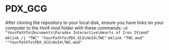 # PDX_GCG

After cloning the repository to your local disk, ensure you have links on your computer to the HoI4 mod folder with these commands:
`cd "YourPathTo\Documents\Paradox Interactive\Hearts of Iron IV\mod"`
`mklink /j "TWC" "YourPathTo\PDX_GCG\HoI4\TWC"`
`mklink "TWC.mod" ""YourPathTo\PDX_GCG\HoI4\TWC.mod"`
